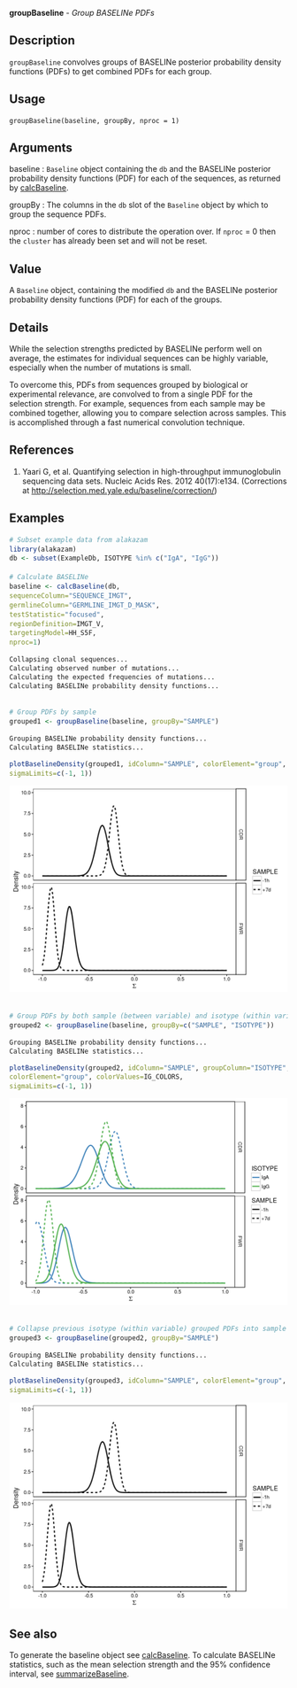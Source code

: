 





**groupBaseline** - *Group BASELINe PDFs*

Description
--------------------

`groupBaseline` convolves groups of BASELINe posterior probability density 
functions (PDFs) to get combined PDFs for each group.


Usage
--------------------
```
groupBaseline(baseline, groupBy, nproc = 1)
```

Arguments
-------------------

baseline
:   `Baseline` object containing the `db` and the 
BASELINe posterior probability density functions 
(PDF) for each of the sequences, as returned by
[calcBaseline](calcBaseline.md).

groupBy
:   The columns in the `db` slot of the `Baseline`
object by which to group the sequence PDFs.

nproc
:   number of cores to distribute the operation over. If 
`nproc` = 0 then the `cluster` has already been
set and will not be reset.



Value
-------------------

A `Baseline` object, containing the modified `db` and the BASELINe 
posterior probability density functions (PDF) for each of the groups.

Details
-------------------

While the selection strengths predicted by BASELINe perform well on average, 
the estimates for individual sequences can be highly variable, especially when the 
number of mutations is small. 

To overcome this, PDFs from sequences grouped by biological or experimental relevance,
are convolved to from a single PDF for the selection strength. For example, sequences
from each sample may be combined together, allowing you to compare selection  across 
samples. This is accomplished through a fast numerical convolution technique.

References
-------------------


1. Yaari G, et al. Quantifying selection in high-throughput immunoglobulin 
sequencing data sets. 
Nucleic Acids Res. 2012 40(17):e134. 
(Corrections at http://selection.med.yale.edu/baseline/correction/)
 



Examples
-------------------

```R
# Subset example data from alakazam
library(alakazam)
db <- subset(ExampleDb, ISOTYPE %in% c("IgA", "IgG"))

# Calculate BASELINe
baseline <- calcBaseline(db, 
sequenceColumn="SEQUENCE_IMGT",
germlineColumn="GERMLINE_IMGT_D_MASK", 
testStatistic="focused",
regionDefinition=IMGT_V,
targetingModel=HH_S5F,
nproc=1)

```


```
Collapsing clonal sequences...
Calculating observed number of mutations...
Calculating the expected frequencies of mutations...
Calculating BASELINe probability density functions...

```


```R

# Group PDFs by sample
grouped1 <- groupBaseline(baseline, groupBy="SAMPLE")

```


```
Grouping BASELINe probability density functions...
Calculating BASELINe statistics...

```


```R
plotBaselineDensity(grouped1, idColumn="SAMPLE", colorElement="group", 
sigmaLimits=c(-1, 1))

```

![6](groupBaseline-6.png)

```R
 
# Group PDFs by both sample (between variable) and isotype (within variable)
grouped2 <- groupBaseline(baseline, groupBy=c("SAMPLE", "ISOTYPE"))

```


```
Grouping BASELINe probability density functions...
Calculating BASELINe statistics...

```


```R
plotBaselineDensity(grouped2, idColumn="SAMPLE", groupColumn="ISOTYPE",
colorElement="group", colorValues=IG_COLORS,
sigmaLimits=c(-1, 1))

```

![10](groupBaseline-10.png)

```R

# Collapse previous isotype (within variable) grouped PDFs into sample PDFs
grouped3 <- groupBaseline(grouped2, groupBy="SAMPLE")

```


```
Grouping BASELINe probability density functions...
Calculating BASELINe statistics...

```


```R
plotBaselineDensity(grouped3, idColumn="SAMPLE", colorElement="group",
sigmaLimits=c(-1, 1))
```

![14](groupBaseline-14.png)


See also
-------------------

To generate the baseline object see [calcBaseline](calcBaseline.md).
To calculate BASELINe statistics, such as the mean selection strength
and the 95% confidence interval, see [summarizeBaseline](summarizeBaseline.md).



